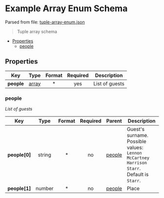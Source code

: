 # __Example Array Enum Schema__

Parsed from file: [tuple-array-enum.json](https://github.com/McCastles/JMC/blob/master/examples/tuple-array-enum.json)
> Tuple array schema
* [Properties](#properties)
	* [people](#people)
## __Properties__
|Key|Type|Format|Required|Description|
|-|:-:|:-:|:-:|-|
|__people__|[array](people)|*|yes|List of guests|
### __people__
_List of guests_

|Key|Type|Format|Required|Parent|Description|
|-|:-:|:-:|:-:|:-:|-|
|__people[0]__|string|*|no|[people](#people)|Guest's surname. Possible values: `Lennon` `McCartney` `Harrison` `Starr`. Default is `Starr`.|
|__people[1]__|number|*|no|[people](#people)|Place|